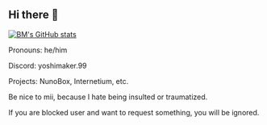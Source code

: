 ## Hi there 👋

[![BM's GitHub stats](https://github-readme-stats.vercel.app/api?username=BasicallyMachine-H2M)](https://github.com/anuraghazra/github-readme-stats)

Pronouns: he/him

Discord: yoshimaker.99

Projects: NunoBox, Internetium, etc.

Be nice to mii, because I hate being insulted or traumatized.

If you are blocked user and want to request something, you will be ignored.
